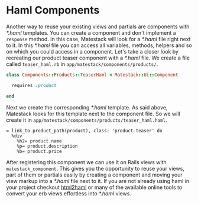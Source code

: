 # Haml Components

Another way to reuse your existing views and partials are components with _\*.haml_ templates. You can create a component and don't implement a `response` method. In this case, Matestack will look for a _\*.haml_ file right next to it. In this _\*.haml_ file you can access all variables, methods, helpers and so on which you could access in a component. Let's take a closer look by recreating our product teaser component with a _\*.haml_ file. We create a file called `teaser_haml.rb` in `app/matestack/components/products/`.

```ruby
class Components::Products::TeaserHaml < Matestack::Ui::Component

  requires :product

end
```

Next we create the corresponding _\*.haml_ template. As said above, Matestack looks for this template next to the component file. So we will create it in `app/matestack/components/products/teaser_haml.haml`.

```text
= link_to product_path(product), class: 'product-teaser' do
  %div
    %h2= product.name
    %p= product.description
    %b= product.price
```

After registering this component we can use it on Rails views with `matestack_component`. This gives you the opportunity to reuse your views, part of them or partials easily by creating a component and moving your view markup into a _\*.haml_ file next to it. If you are not already using haml in your project checkout [html2haml](https://github.com/haml/html2haml) or many of the available online tools to convert your erb views effortless into _\*.haml_ views.

